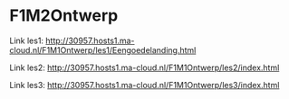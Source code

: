 # F1M2Ontwerp

Link les1: http://30957.hosts1.ma-cloud.nl/F1M1Ontwerp/les1/Eengoedelanding.html

Link les2: http://30957.hosts1.ma-cloud.nl/F1M1Ontwerp/les2/index.html

Link les3: http://30957.hosts1.ma-cloud.nl/F1M1Ontwerp/les3/index.html
